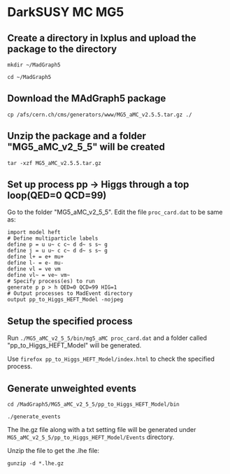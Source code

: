 # DarkSUSY MC MG5

## Create a directory in lxplus and upload the package to the directory

`mkdir ~/MadGraph5`
 
`cd ~/MadGraph5`

## Download the MAdGraph5 package

`cp /afs/cern.ch/cms/generators/www/MG5_aMC_v2.5.5.tar.gz ./`

## Unzip the package and a folder "MG5_aMC_v2_5_5" will be created

`tar -xzf MG5_aMC_v2.5.5.tar.gz`

## Set up process pp -> Higgs through a top loop(QED=0 QCD=99)

Go to the folder "MG5_aMC_v2_5_5". Edit the file `proc_card.dat` to be same as:

    import model heft
    # Define multiparticle labels
    define p = u u~ c c~ d d~ s s~ g
    define j = u u~ c c~ d d~ s s~ g
    define l+ = e+ mu+
    define l- = e- mu-
    define vl = ve vm
    define vl~ = ve~ vm~
    # Specify process(es) to run
    generate p p > h QED=0 QCD=99 HIG=1
    # Output processes to MadEvent directory
    output pp_to_Higgs_HEFT_Model -nojpeg

## Setup the specified process
Run `./MG5_aMC_v2_5_5/bin/mg5_aMC proc_card.dat` and a folder called "pp_to_Higgs_HEFT_Model" will be generated. 

Use `firefox pp_to_Higgs_HEFT_Model/index.html` to check the specified process.

## Generate unweighted events

`cd /MadGraph5/MG5_aMC_v2_5_5/pp_to_Higgs_HEFT_Model/bin`

`./generate_events`

The lhe.gz file along with a txt setting file will be generated under `MG5_aMC_v2_5_5/pp_to_Higgs_HEFT_Model/Events` directory.

Unzip the file to get the .lhe file:

`gunzip -d *.lhe.gz`

